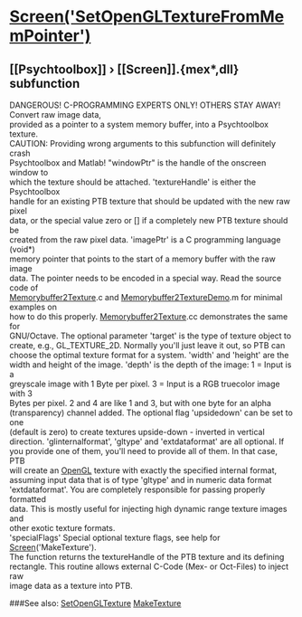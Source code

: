 # [Screen('SetOpenGLTextureFromMemPointer')](Screen-SetOpenGLTextureFromMemPointer) 
## [[Psychtoolbox]] &#8250; [[Screen]].{mex*,dll} subfunction


DANGEROUS! C-PROGRAMMING EXPERTS ONLY! OTHERS STAY AWAY! Convert raw image data,  
provided as a pointer to a system memory buffer, into a Psychtoolbox texture.  
CAUTION: Providing wrong arguments to this subfunction will definitely crash  
Psychtoolbox and Matlab! "windowPtr" is the handle of the onscreen window to  
which the texture should be attached. 'textureHandle' is either the Psychtoolbox  
handle for an existing PTB texture that should be updated with the new raw pixel  
data, or the special value zero or [] if a completely new PTB texture should be  
created from the raw pixel data. 'imagePtr' is a C programming language (void\*)  
memory pointer that points to the start of a memory buffer with the raw image  
data. The pointer needs to be encoded in a special way. Read the source code of  
[Memorybuffer2Texture](Memorybuffer2Texture).c and [Memorybuffer2TextureDemo](Memorybuffer2TextureDemo).m for minimal examples on  
how to do this properly. [Memorybuffer2Texture](Memorybuffer2Texture).cc demonstrates the same for  
GNU/Octave. The optional parameter 'target' is the type of texture object to  
create, e.g., GL\_TEXTURE\_2D. Normally you'll just leave it out, so PTB can  
choose the optimal texture format for a system. 'width' and 'height' are the  
width and height of the image. 'depth' is the depth of the image: 1 = Input is a  
greyscale image with 1 Byte per pixel. 3 = Input is a RGB truecolor image with 3  
Bytes per pixel. 2 and 4 are like 1 and 3, but with one byte for an alpha  
(transparency) channel added. The optional flag 'upsidedown' can be set to one  
(default is zero) to create textures upside-down - inverted in vertical  
direction. 'glinternalformat', 'gltype' and 'extdataformat' are all optional. If  
you provide one of them, you'll need to provide all of them. In that case, PTB  
will create an [OpenGL](OpenGL) texture with exactly the specified internal format,  
assuming input data that is of type 'gltype' and in numeric data format  
'extdataformat'. You are completely responsible for passing properly formatted  
data. This is mostly useful for injecting high dynamic range texture images and  
other exotic texture formats.  
'specialFlags' Special optional texture flags, see help for  
[Screen](Screen)('MakeTexture').  
The function returns the textureHandle of the PTB texture and its defining  
rectangle. This routine allows external C-Code (Mex- or Oct-Files) to inject raw  
image data as a texture into PTB.   


###See also:
[SetOpenGLTexture](Screen-SetOpenGLTexture) [MakeTexture](Screen-MakeTexture) 
